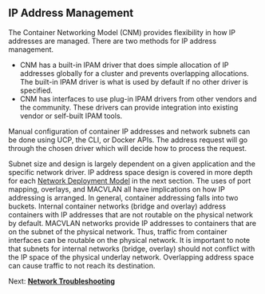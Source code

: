 ## <a name="ipam"></a>IP Address Management

The Container Networking Model (CNM) provides flexibility in how IP addresses are managed. There are two methods for IP address management.

- CNM has a built-in IPAM driver that does simple allocation of IP addresses globally for a cluster and prevents overlapping allocations. The built-in IPAM driver is what is used by default if no other driver is specified.
- CNM has interfaces to use plug-in IPAM drivers from other vendors and the community. These drivers can provide integration into existing vendor or self-built IPAM tools.

Manual configuration of container IP addresses and network subnets can be done using UCP, the CLI, or Docker APIs. The address request will go through the chosen driver which will decide how to process the request.

Subnet size and design is largely dependent on a given application and the specific network driver. IP address space design is covered in more depth for each [Network Deployment Model](#models) in the next section. The uses of port mapping, overlays, and MACVLAN all have implications on how IP addressing is arranged. In general, container addressing falls into two buckets. Internal container networks (bridge and overlay) address containers with IP addresses that are not routable on the physical network by default. MACVLAN networks provide IP addresses to containers that are on the subnet of the physical network. Thus, traffic from container interfaces can be routable on the physical network. It is important to note that subnets for internal networks (bridge, overlay) should not conflict with the IP space of the physical underlay network. Overlapping address space can cause traffic to not reach its destination.

Next: **[Network Troubleshooting](13-troubleshooting.md)**
